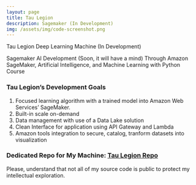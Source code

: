 ```yaml
---
layout: page
title: Tau Legion
description: Sagemaker (In Development)
img: /assets/img/code-screenshot.png
---
```


Tau Legion Deep Learning Machine (In Development)

Sagemaker AI Development (Soon, it will have a mind) Through Amazon SageMaker, Artificial Intelligence, and Machine Learning with Python Course

### Tau Legion’s Development Goals
1. Focused learning algorithm with a trained model into Amazon Web Services’ SageMaker.
1. Built-in scale on-demand
1. Data management with use of a Data Lake solution
1. Clean Interface for application using API Gateway and Lambda
1. Amazon tools integration to secure, catalog, tranform datasets into visualization

### Dedicated Repo for My Machine: [Tau Legion Repo](https://jeremywood-ai.github.io/Tau_Legion/)

Please, understand that not all of my source code is public to protect my intellectual exploration.